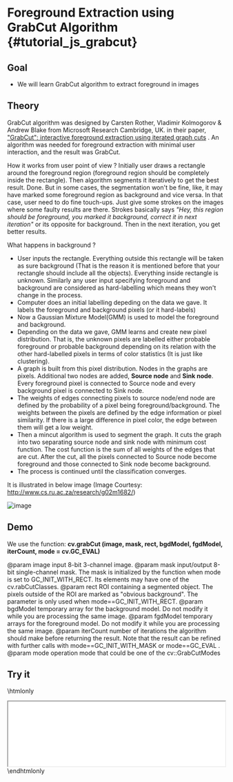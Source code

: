 Foreground Extraction using GrabCut Algorithm {#tutorial_js_grabcut}
=========================================================

Goal
----

-   We will learn GrabCut algorithm to extract foreground in images

Theory
------

GrabCut algorithm was designed by Carsten Rother, Vladimir Kolmogorov & Andrew Blake from Microsoft
Research Cambridge, UK. in their paper, ["GrabCut": interactive foreground extraction using iterated
graph cuts](http://dl.acm.org/citation.cfm?id=1015720) . An algorithm was needed for foreground
extraction with minimal user interaction, and the result was GrabCut.

How it works from user point of view ? Initially user draws a rectangle around the foreground region
(foreground region should be completely inside the rectangle). Then algorithm segments it
iteratively to get the best result. Done. But in some cases, the segmentation won't be fine, like,
it may have marked some foreground region as background and vice versa. In that case, user need to
do fine touch-ups. Just give some strokes on the images where some faulty results are there. Strokes
basically says *"Hey, this region should be foreground, you marked it background, correct it in next
iteration"* or its opposite for background. Then in the next iteration, you get better results.

What happens in background ?

-   User inputs the rectangle. Everything outside this rectangle will be taken as sure background
    (That is the reason it is mentioned before that your rectangle should include all the
    objects). Everything inside rectangle is unknown. Similarly any user input specifying
    foreground and background are considered as hard-labelling which means they won't change in
    the process.
-   Computer does an initial labelling depeding on the data we gave. It labels the foreground and
    background pixels (or it hard-labels)
-   Now a Gaussian Mixture Model(GMM) is used to model the foreground and background.
-   Depending on the data we gave, GMM learns and create new pixel distribution. That is, the
    unknown pixels are labelled either probable foreground or probable background depending on its
    relation with the other hard-labelled pixels in terms of color statistics (It is just like
    clustering).
-   A graph is built from this pixel distribution. Nodes in the graphs are pixels. Additional two
    nodes are added, **Source node** and **Sink node**. Every foreground pixel is connected to
    Source node and every background pixel is connected to Sink node.
-   The weights of edges connecting pixels to source node/end node are defined by the probability
    of a pixel being foreground/background. The weights between the pixels are defined by the edge
    information or pixel similarity. If there is a large difference in pixel color, the edge
    between them will get a low weight.
-   Then a mincut algorithm is used to segment the graph. It cuts the graph into two separating
    source node and sink node with minimum cost function. The cost function is the sum of all
    weights of the edges that are cut. After the cut, all the pixels connected to Source node
    become foreground and those connected to Sink node become background.
-   The process is continued until the classification converges.

It is illustrated in below image (Image Courtesy: <http://www.cs.ru.ac.za/research/g02m1682/>)

![image](images/grabcut_scheme.jpg)

Demo
----

We use the function: **cv.grabCut (image, mask, rect, bgdModel, fgdModel, iterCount, mode = cv.GC_EVAL)**

@param image      input 8-bit 3-channel image.
@param mask       input/output 8-bit single-channel mask. The mask is initialized by the function when mode is set to GC_INIT_WITH_RECT. Its elements may have one of the cv.rabCutClasses.
@param rect       ROI containing a segmented object. The pixels outside of the ROI are marked as "obvious background". The parameter is only used when mode==GC_INIT_WITH_RECT.
@param bgdModel   temporary array for the background model. Do not modify it while you are processing the same image.
@param fgdModel   temporary arrays for the foreground model. Do not modify it while you are processing the same image.
@param iterCount  number of iterations the algorithm should make before returning the result. Note that the result can be refined with further calls with mode==GC_INIT_WITH_MASK or mode==GC_EVAL .
@param mode       operation mode that could be one of the cv::GrabCutModes

Try it
------

\htmlonly
<iframe src="js_grabcut_grabCut.html" width="100%"
        onload="this.style.height=this.contentDocument.body.scrollHeight +'px';">
</iframe>
\endhtmlonly